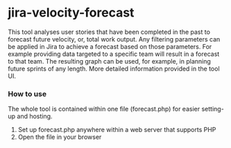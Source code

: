 # jira-velocity-forecast
This tool analyses user stories that have been completed in the past to forecast future velocity, or, total work output.
Any filtering parameters can be applied in Jira to achieve a forecast based on those parameters.
For example providing data targeted to a specific team will result in a forecast to that team. The resulting
graph can be used, for example, in planning future sprints of any length. More detailed information provided in the tool
UI.

### How to use
The whole tool is contained within one file (forecast.php) for easier setting-up and hosting.
1. Set up forecast.php anywhere within a web server that supports PHP
2. Open the file in your browser